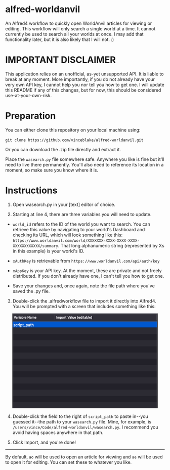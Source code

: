 # alfred-worldanvil
An Alfred4 workflow to quickly open WorldAnvil articles for viewing or editing. This workflow will only search a single world at a time. It cannot currently be used to search all your worlds at once. I may add that functionality later, but it is also likely that I will not. :)

# IMPORTANT DISCLAIMER
This application relies on an unofficial, as-yet unsupported API. It is liable to break at any moment. More importantly, if you do not already have your very own API key, I cannot help you nor tell you how to get one. I will update this README if any of this changes, but for now, this should be considered use-at-your-own-risk. 

# Preparation
You can either clone this repository on your local machine using:

`git clone https://github.com/vinceblake/alfred-worldanvil.git`

Or you can download the .zip file directly and extract it. 

Place the `wasearch.py` file somewhere safe. Anywhere you like is fine but it'll need to live there permanently. You'll also need to reference its location in a moment, so make sure you know where it is.

# Instructions
1. Open wasearch.py in your [text] editor of choice. 

2. Starting at line 4, there are three variables you will need to update.

  * `world_id` refers to the ID of the world you want to search. You can retrieve this value by navigating to your world's Dashboard and checking its URL, which will look something like this: `https://www.worldanvil.com/world/XXXXXXX-XXXX-XXXX-XXXX-XXXXXXXXXXXX/summary`. That long alphanumeric string (represented by Xs in this example) is your world's ID. 

  * `xAuthKey` is retrievable from `https://www.worldanvil.com/api/auth/key`

  * `xAppKey` is your API key. At the moment, these are private and not freely distributed. If you don't already have one, I can't tell you how to get one. 

  * Save your changes and, once again, note the file path where you've saved the .py file.

3. Double-click the .alfredworkflow file to import it directly into Alfred4. You will be prompted with a screen that includes something like this:

<p align="center">
  <img width="460" height="300" src="https://github.com/vinceblake/alfred-worldanvil/blob/main/script_path.png">
</p>

4. Double-click the field to the right of `script_path` to paste in--you guessed it--the path to your `wasearch.py` file. Mine, for example, is `/users/vince/Code/alfred-worldanvil/wasearch.py`. I recommend you avoid having spaces anywhere in that path.

5. Click Import, and you're done!

---

By default, `ao` will be used to open an article for viewing and `ae` will be used to open it for editing. You can set these to whatever you like. 
